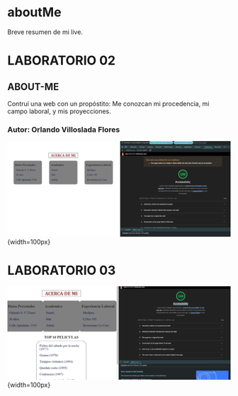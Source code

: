 # aboutMe
Breve resumen de mi live.

# LABORATORIO 02

## ABOUT-ME

Contruí una web con un propóstito: Me conozcan mi procedencia, mi campo laboral, y mis proyecciones.

### Autor: Orlando Villoslada Flores

!["Resultado de mi accessibility](./img/accessibility2.JPG){width=100px}

# LABORATORIO 03

!["Resultado de mi accessibilityLab03](./img/accessibilityLab03.JPG){width=100px}
